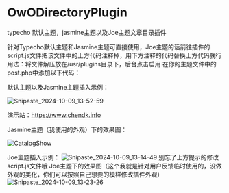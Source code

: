 # OwODirectoryPlugin
typecho 默认主题，jasmine主题以及Joe主题文章目录插件

针对Typecho默认主题和Jasmine主题可直接使用，Joe主题的话前往插件的script.js文件把该文件中的上方代码注释掉，用下方注释的代码替换上方代码就行
用法：将文件解压放在/usr/plugins目录下，后台点击启用
在你的主题文件中的post.php中添加以下代码：
<!-- 目录按钮和容器 -->
<div class="directory-container">
    <div class="directory-toggle">
        <span class="iconify" id="toggle-icon" data-icon="icon-park-outline:expand-right" data-inline="false"></span>
    </div>
    <div class="article-directory">
        <!-- 目录将由 JavaScript 动态生成 -->
    </div>
</div>
默认主题以及Jasmine主题插入示例：

![Snipaste_2024-10-09_13-52-59](https://github.com/user-attachments/assets/319bf05d-24fd-4bed-b0fd-47d67abf6fa4)



演示站：https://www.chendk.info

Jasmine主题（我使用的外观）下的效果图：

![CatalogShow](https://github.com/user-attachments/assets/63b19ae4-ae2b-42fe-b903-82f67b8ca96e)

Joe主题插入示例：
![Snipaste_2024-10-09_13-14-49](https://github.com/user-attachments/assets/990d6872-b80a-490f-b7ca-067828208ddb)
别忘了上方提示的修改script.js文件哦
Joe主题下的效果图（这个我就是针对用户反馈临时使用的，没做外观的美化，你们可以按照自己想要的模样修改插件外观）
![Snipaste_2024-10-09_13-23-26](https://github.com/user-attachments/assets/bef9fdf4-3d8c-410a-b635-463660ce976a)



